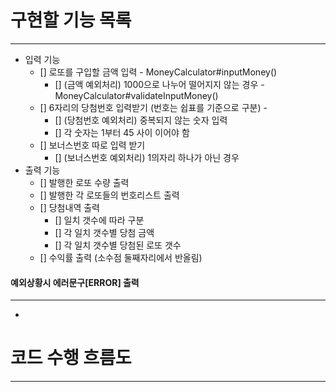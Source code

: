 # 구현할 기능 목록

------------------



* 입력 기능
  * [] 로또를 구입할 금액 입력 - MoneyCalculator#inputMoney()
    * [] (금액 예외처리) 1000으로 나누어 떨어지지 않는 경우 - MoneyCalculator#validateInputMoney()
  * [] 6자리의 당첨번호 입력받기 (번호는 쉽표를 기준으로 구분) - 
    * [] (당첨번호 예외처리) 중복되지 않는 숫자 입력
    * [] 각 숫자는 1부터 45 사이 이어야 함
  * [] 보너스번호 따로 입력 받기
    * [] (보너스번호 예외처리) 1의자리 하나가 아닌 경우
* 출력 기능
  * [] 발행한 로또 수량 출력
  * [] 발행한 각 로또들의 번호리스트 출력
  * [] 당첨내역 출력
    * [] 일치 갯수에 따라 구분
    * [] 각 일치 갯수별 당첨 금액
    * [] 각 일치 갯수별 당첨된 로또 갯수
  * [] 수익률 출력 (소수점 둘째자리에서 반올림)
#### 예외상황시 에러문구[ERROR] 출력

---------------------------------------------------
-
# 코드 수행 흐름도

--------



